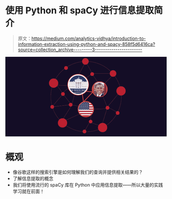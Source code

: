# 使用 Python 和 spaCy 进行信息提取简介

> 原文：<https://medium.com/analytics-vidhya/introduction-to-information-extraction-using-python-and-spacy-858f5d6416ca?source=collection_archive---------3----------------------->

![](img/2a9270b39864b333b84b38ec74b60bfb.png)

# 概观

*   像谷歌这样的搜索引擎是如何理解我们的查询并提供相关结果的？
*   了解信息提取的概念
*   我们将使用流行的 spaCy 库在 Python 中应用信息提取——所以大量的实践学习就在前面！